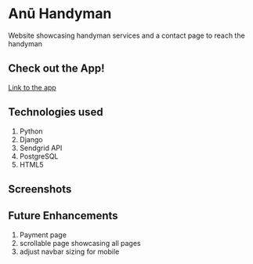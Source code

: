 # Anū Handyman
Website showcasing handyman services and a contact page to reach the handyman
   
## Check out the App!

[Link to the app](https://anu-handyman.herokuapp.com/)

## Technologies used
  
  1. Python
  2. Django
  3. Sendgrid API
  3. PostgreSQL
  4. HTML5

## Screenshots 


## Future Enhancements
   
  1. Payment page
  2. scrollable page showcasing all pages
  3. adjust navbar sizing for mobile
